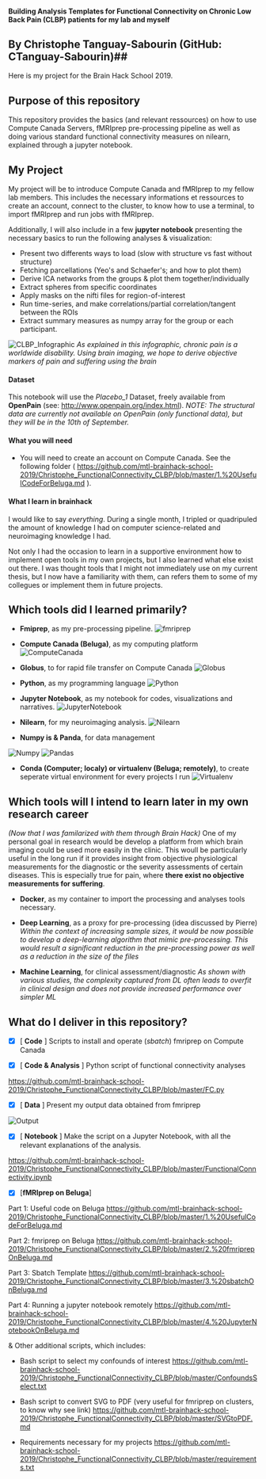 #### Building Analysis Templates for Functional Connectivity on Chronic Low Back Pain (CLBP) patients for my lab and myself ####
## By Christophe Tanguay-Sabourin (GitHub: CTanguay-Sabourin)##

Here is my project for the Brain Hack School 2019. 

## Purpose of this repository ##
This repository provides the basics (and relevant ressources) on how to use Compute Canada Servers, fMRIprep pre-processing pipeline as well as doing various standard functional connectivity measures on nilearn, explained through a jupyter notebook. 

## My Project ##
My project will be to introduce Compute Canada and fMRIprep to my fellow lab members. This includes the necessary informations et ressources to create an account, connect to the cluster, to know how to use a terminal, to import fMRIprep and run jobs with fMRIprep. 

Additionally, I will also include in a few **jupyter notebook** presenting the necessary basics to run the following analyses & visualization: 
- Present two differents ways to load (slow with structure vs fast without structure)
- Fetching parcellations (Yeo's and Schaefer's; and how to plot them)
- Derive ICA networks from the groups & plot them together/individually
- Extract spheres from specific coordinates
- Apply masks on the nifti files for region-of-interest
- Run time-series, and make correlations/partial correlation/tangent between the ROIs
- Extract summary measures as numpy array for the group or each participant.

![CLBP_Infographic](https://github.com/mtl-brainhack-school-2019/Christophe_FunctionalConnectivity_CLBP/blob/master/Christophe_CLBP%20Infographic.png?raw=true)
*As explained in this infographic, chronic pain is a worldwide disability. Using brain imaging, we hope to derive objective markers of pain and suffering using the brain*

#### Dataset ####
This notebook will use the *Placebo_1* Dataset, freely available from **OpenPain** (see: http://www.openpain.org/index.html).
*NOTE: The structural data are currently not available on OpenPain (only functional data), but they will  be in the 10th of September.*

#### What you will need #####
- You will need to create an account on Compute Canada. See the following folder ( https://github.com/mtl-brainhack-school-2019/Christophe_FunctionalConnectivity_CLBP/blob/master/1.%20UsefulCodeForBeluga.md ).

#### What I learn in brainhack #####
I would like to say *everything*. During a single month, I tripled or quadripuled the amount of knowledge I had on computer science-related and neuroimaging knowledge I had.

Not only I had the occasion to learn in a supportive environment how to implement open tools in my own projects, but I also learned what else exist out there. I was thought tools that I might not immediately use on my current thesis, but I now have a familiarity with them, can refers them to some of my collegues or implement them in future projects.

## Which tools did I learned primarily? ##

* **Fmiprep**, as my pre-processing pipeline.
![fmriprep](https://pbs.twimg.com/media/Dbt_hXeVQAEZHTS.jpg)

* **Compute Canada (Beluga)**, as my computing platform
![ComputeCanada](https://www.ace-net.ca/wp-content/uploads/2018/03/Compute_Canada2.png)

* **Globus**, to for rapid file transfer on Compute Canada
![Globus](https://mytechdecisions.com/wp-content/uploads/2019/07/globus_logo_small.png)

* **Python**, as my programming language
![Python](https://content.techgig.com/thumb/msid-67886887,width-860,resizemode-4/How-Developers-use-Python-Programming-Language.jpg?50999)

* **Jupyter Notebook**, as my notebook for codes, visualizations and narratives.
![JupyterNotebook](https://upload.wikimedia.org/wikipedia/commons/thumb/3/38/Jupyter_logo.svg/250px-Jupyter_logo.svg.png)

* **Nilearn**, for my neuroimaging analysis.
![Nilearn](https://danilobzdok.de/wp-content/uploads/sites/521/ni-learn.jpg)

* **Numpy is & Panda**, for data management

![Numpy](https://meshlogic.github.io/posts/jupyter/linear-algebra/linear-algebra-numpy-1/numpy-logo.png)
![Pandas](https://s3-ap-south-1.amazonaws.com/av-blog-media/wp-content/uploads/2018/03/pandas.jpg)

* **Conda (Computer; localy) or virtualenv (Beluga; remotely)**, to create seperate virtual environment for every projects I run
![Virtualenv](https://miro.medium.com/max/750/1*FjqLQ08MEk6jSKxpzjCcVw.jpeg)

## Which tools will I intend to learn later in my own research career ##
*(Now that I was familarized with them through Brain Hack)*
One of my personal goal in research would be develop a platform from which brain imaging could be used more easily in the clinic. This woull be particularly useful in the long run if it provides insight from objective physiological measurements for the diagnostic or the severity assessments of certain diseases. This is especially true for pain, where **there exist no objective measurements for suffering**.

* **Docker**, as my container to import the processing and analyses tools necessary.

* **Deep Learning**, as a proxy for pre-processing (idea discussed by Pierre)
*Within the context of increasing sample sizes, it would be now possible to develop a deep-learning algorithm that mimic pre-processing. This would result a significant reduction in the pre-processing power as well as a reduction in the size of the files*

* **Machine Learning**, for clinical assessment/diagnostic 
*As shown with various studies, the complexity captured from DL often leads to overfit in clinical design and does not provide increased performance over simpler ML*

## What do I deliver in this repository? ##

- [x] [ **Code** ] Scripts to install and operate (*sbatch*) fmriprep on Compute Canada

- [x] [ **Code & Analysis** ] Python script of functional connectivity analyses

https://github.com/mtl-brainhack-school-2019/Christophe_FunctionalConnectivity_CLBP/blob/master/FC.py

- [x] [ **Data** ] Present my output data obtained from fmriprep

![Output](https://github.com/mtl-brainhack-school-2019/Christophe_FunctionalConnectivity_CLBP/blob/master/Images/Screen%20Shot%202019-09-02%20at%209.33.59%20PM.png?raw=true)

- [x] [ **Notebook** ] Make the script on a Jupyter Notebook, with all the relevant explanations of the analysis.

https://github.com/mtl-brainhack-school-2019/Christophe_FunctionalConnectivity_CLBP/blob/master/FunctionalConnectivity.ipynb

- [x] [**fMRIprep on Beluga**]

Part 1: Useful code on Beluga
https://github.com/mtl-brainhack-school-2019/Christophe_FunctionalConnectivity_CLBP/blob/master/1.%20UsefulCodeForBeluga.md

Part 2: fmriprep on Beluga
https://github.com/mtl-brainhack-school-2019/Christophe_FunctionalConnectivity_CLBP/blob/master/2.%20fmriprepOnBeluga.md

Part 3: Sbatch Template
https://github.com/mtl-brainhack-school-2019/Christophe_FunctionalConnectivity_CLBP/blob/master/3.%20sbatchOnBeluga.md

Part 4: Running a jupyter notebook remotely
https://github.com/mtl-brainhack-school-2019/Christophe_FunctionalConnectivity_CLBP/blob/master/4.%20JupyterNotebookOnBeluga.md

& Other additional scripts, which includes:
- Bash script to select my confounds of interest
https://github.com/mtl-brainhack-school-2019/Christophe_FunctionalConnectivity_CLBP/blob/master/ConfoundsSelect.txt

- Bash script to convert SVG to PDF (very useful for fmriprep on clusters, to know why see link)
https://github.com/mtl-brainhack-school-2019/Christophe_FunctionalConnectivity_CLBP/blob/master/SVGtoPDF.md

- Requirements necessary for my projects
https://github.com/mtl-brainhack-school-2019/Christophe_FunctionalConnectivity_CLBP/blob/master/requirements.txt


